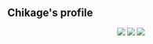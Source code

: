 ## Chikage's profile
<p align="center">
     <img src ="https://github-readme-stats.vercel.app/api/top-langs/?username=Chikage0o0&layout=compact&hide_border=true&langs_count=8&theme=gruvbox&include_all_commits=true&count_private=true" />
      <img src ="https://github-readme-stats.vercel.app/api?username=Chikage0o0&theme=gruvbox&hide_border=true&show_icons=true&count_private=true&hide_title=true&line_height=29"/>
  <img src ="https://github-profile-trophy.vercel.app/?username=nothub&theme=gruvbox&no-frame=true&row=1&margin-w=8" />

</p>
